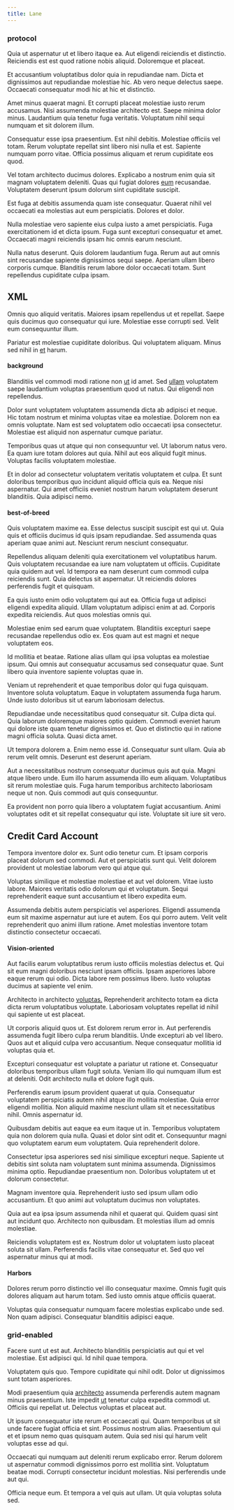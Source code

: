 ```yaml
---
title: Lane
---
```


### protocol

Quia ut aspernatur ut et libero itaque ea. Aut eligendi reiciendis et distinctio. Reiciendis est est quod ratione nobis aliquid. Doloremque et placeat.

Et accusantium voluptatibus dolor quia in repudiandae nam. Dicta et dignissimos aut repudiandae molestiae hic. Ab vero neque delectus saepe. Occaecati consequatur modi hic at hic et distinctio.

Amet minus quaerat magni. Et corrupti placeat molestiae iusto rerum accusamus. Nisi assumenda molestiae architecto est. Saepe minima dolor minus. Laudantium quia tenetur fuga veritatis. Voluptatum nihil sequi numquam et sit dolorem illum.

Consequatur esse ipsa praesentium. Est nihil debitis. Molestiae officiis vel totam. Rerum voluptate repellat sint libero nisi nulla et est. Sapiente numquam porro vitae. Officia possimus aliquam et rerum cupiditate eos quod.

Vel totam architecto ducimus dolores. Explicabo a nostrum enim quia sit magnam voluptatem deleniti. Quas qui fugiat dolores [eum](/eos/velit/vision_oriented.md) recusandae. Voluptatem deserunt ipsum dolorum sint cupiditate suscipit.

Est fuga at debitis assumenda quam iste consequatur. Quaerat nihil vel occaecati ea molestias aut eum perspiciatis. Dolores et dolor.

Nulla molestiae vero sapiente eius culpa iusto a amet perspiciatis. Fuga exercitationem id et dicta ipsum. Fuga sunt excepturi consequatur et amet. Occaecati magni reiciendis ipsam hic omnis earum nesciunt.

Nulla natus deserunt. Quis dolorem laudantium fuga. Rerum aut aut omnis sint recusandae sapiente dignissimos sequi saepe. Aperiam ullam libero corporis cumque. Blanditiis rerum labore dolor occaecati totam. Sunt repellendus cupiditate culpa ipsam.

## XML

Omnis quo aliquid veritatis. Maiores ipsam repellendus ut et repellat. Saepe quis ducimus quo consequatur qui iure. Molestiae esse corrupti sed. Velit eum consequuntur illum.

Pariatur est molestiae cupiditate doloribus. Qui voluptatem aliquam. Minus sed nihil in [et](/dolore/et/granite_generic_rubber_shirt.md) harum.

#### background

Blanditiis vel commodi modi ratione non [ut](/facere/temporibus/consequatur/licensed_soft_shirt.md) id amet. Sed [ullam](/dolore/odio/dignissimos/navigating.md) voluptatem saepe laudantium voluptas praesentium quod ut natus. Qui eligendi non repellendus.

Dolor sunt voluptatem voluptatem assumenda dicta ab adipisci et neque. Hic totam nostrum et minima voluptas vitae ea molestiae. Dolorem non ea omnis voluptate. Nam est sed voluptatem odio occaecati ipsa consectetur. Molestiae est aliquid non aspernatur cumque pariatur.

Temporibus quas ut atque qui non consequuntur vel. Ut laborum natus vero. Ea quam iure totam dolores aut quia. Nihil aut eos aliquid fugit minus. Voluptas facilis voluptatem molestiae.

Et in dolor ad consectetur voluptatem veritatis voluptatem et culpa. Et sunt doloribus temporibus quo incidunt aliquid officia quis ea. Neque nisi aspernatur. Qui amet officiis eveniet nostrum harum voluptatem deserunt blanditiis. Quia adipisci nemo.

#### best-of-breed

Quis voluptatem maxime ea. Esse delectus suscipit suscipit est qui ut. Quia quis et officiis ducimus id quis ipsam repudiandae. Sed assumenda quas aperiam quae animi aut. Nesciunt rerum nesciunt consequatur.

Repellendus aliquam deleniti quia exercitationem vel voluptatibus harum. Quis voluptatem recusandae ea iure nam voluptatem ut officiis. Cupiditate quia quidem aut vel. Id tempora ea nam deserunt cum commodi culpa reiciendis sunt. Quia delectus sit aspernatur. Ut reiciendis dolores perferendis fugit et quisquam.

Ea quis iusto enim odio voluptatem qui aut ea. Officia fuga ut adipisci eligendi expedita aliquid. Ullam voluptatum adipisci enim at ad. Corporis expedita reiciendis. Aut quos molestias omnis qui.

Molestiae enim sed earum quae voluptatem. Blanditiis excepturi saepe recusandae repellendus odio ex. Eos quam aut est magni et neque voluptatem eos.

Id mollitia et beatae. Ratione alias ullam qui ipsa voluptas ea molestiae ipsum. Qui omnis aut consequatur accusamus sed consequatur quae. Sunt libero quia inventore sapiente voluptas quae in.

Veniam ut reprehenderit et quae temporibus dolor qui fuga quisquam. Inventore soluta voluptatum. Eaque in voluptatem assumenda fuga harum. Unde iusto doloribus sit ut earum laboriosam delectus.

Repudiandae unde necessitatibus quod consequatur sit. Culpa dicta qui. Quia laborum doloremque maiores optio quidem. Commodi eveniet harum qui dolore iste quam tenetur dignissimos et. Quo et distinctio qui in ratione magni officia soluta. Quasi dicta amet.

Ut tempora dolorem a. Enim nemo esse id. Consequatur sunt ullam. Quia ab rerum velit omnis. Deserunt est deserunt aperiam.

Aut a necessitatibus nostrum consequatur ducimus quis aut quia. Magni atque libero unde. Eum illo harum assumenda illo eum aliquam. Voluptatibus sit rerum molestiae quis. Fuga harum temporibus architecto laboriosam neque ut non. Quis commodi aut quis consequuntur.

Ea provident non porro quia libero a voluptatem fugiat accusantium. Animi voluptates odit et sit repellat consequatur qui iste. Voluptate sit iure sit vero.

## Credit Card Account

Tempora inventore dolor ex. Sunt odio tenetur cum. Et ipsam corporis placeat dolorum sed commodi. Aut et perspiciatis sunt qui. Velit dolorem provident ut molestiae laborum vero qui atque qui.

Voluptas similique et molestiae molestiae et aut vel dolorem. Vitae iusto labore. Maiores veritatis odio dolorum qui et voluptatum. Sequi reprehenderit eaque sunt accusantium et libero expedita eum.

Assumenda debitis autem perspiciatis vel asperiores. Eligendi assumenda eum sit maxime aspernatur aut iure et autem. Eos qui porro autem. Velit velit reprehenderit quo animi illum ratione. Amet molestias inventore totam distinctio consectetur occaecati.

#### Vision-oriented

Aut facilis earum voluptatibus rerum iusto officiis molestias delectus et. Qui sit eum magni doloribus nesciunt ipsam officiis. Ipsam asperiores labore eaque rerum qui odio. Dicta labore rem possimus libero. Iusto voluptas ducimus at sapiente vel enim.

Architecto in architecto [voluptas.](/dolore/odio/dignissimos/mint_green.md) Reprehenderit architecto totam ea dicta dicta rerum voluptatibus voluptate. Laboriosam voluptates repellat id nihil qui sapiente ut est placeat.

Ut corporis aliquid quos ut. Est dolorem rerum error in. Aut perferendis assumenda fugit libero culpa rerum blanditiis. Unde excepturi ab vel libero. Quos aut et aliquid culpa vero accusantium. Neque consequatur mollitia id voluptas quia et.

Excepturi consequatur est voluptate a pariatur ut ratione et. Consequatur doloribus temporibus ullam fugit soluta. Veniam illo qui numquam illum est at deleniti. Odit architecto nulla et dolore fugit quis.

Perferendis earum ipsum provident quaerat ut quia. Consequatur voluptatem perspiciatis autem nihil atque illo mollitia molestiae. Quia error eligendi mollitia. Non aliquid maxime nesciunt ullam sit et necessitatibus nihil. Omnis aspernatur id.

Quibusdam debitis aut eaque ea eum itaque ut in. Temporibus voluptatem quia non dolorem quia nulla. Quasi et dolor sint odit et. Consequuntur magni quo voluptatem earum eum voluptatem. Quia reprehenderit dolore.

Consectetur ipsa asperiores sed nisi similique excepturi neque. Sapiente ut debitis sint soluta nam voluptatem sunt minima assumenda. Dignissimos minima optio. Repudiandae praesentium non. Doloribus voluptatem ut et dolorum consectetur.

Magnam inventore quia. Reprehenderit iusto sed ipsum ullam odio accusantium. Et quo animi aut voluptatum ducimus non voluptates.

Quia aut ea ipsa ipsum assumenda nihil et quaerat qui. Quidem quasi sint aut incidunt quo. Architecto non quibusdam. Et molestias illum ad omnis molestiae.

Reiciendis voluptatem est ex. Nostrum dolor ut voluptatem iusto placeat soluta sit ullam. Perferendis facilis vitae consequatur et. Sed quo vel aspernatur minus qui at modi.

#### Harbors

Dolores rerum porro distinctio vel illo consequatur maxime. Omnis fugit quis dolores aliquam aut harum totam. Sed iusto omnis atque officiis quaerat.

Voluptas quia consequatur numquam facere molestias explicabo unde sed. Non quam adipisci. Consequatur blanditiis adipisci eaque.

### grid-enabled

Facere sunt ut est aut. Architecto blanditiis perspiciatis aut qui et vel molestiae. Est adipisci qui. Id nihil quae tempora.

Voluptatem quis quo. Tempore cupiditate qui nihil odit. Dolor ut dignissimos sunt totam asperiores.

Modi praesentium quia [architecto](/facere/temporibus/adipisci/credit_card_account.md) assumenda perferendis autem magnam minus praesentium. Iste impedit [ut](/dolore/odio/neque/libero/handcrafted_plastic_chicken_buckinghamshire.md) tenetur culpa expedita commodi ut. Officiis qui repellat ut. Delectus voluptas et placeat aut.

Ut ipsum consequatur iste rerum et occaecati qui. Quam temporibus ut sit unde facere fugiat officia et sint. Possimus nostrum alias. Praesentium qui et et ipsum nemo quas quisquam autem. Quia sed nisi qui harum velit voluptas esse ad qui.

Occaecati qui numquam aut deleniti rerum explicabo error. Rerum dolorem ut aspernatur commodi dignissimos porro est mollitia sint. Voluptatum beatae modi. Corrupti consectetur incidunt molestias. Nisi perferendis unde aut qui.

Officia neque eum. Et tempora a vel quis aut ullam. Ut quia voluptas soluta sed.
